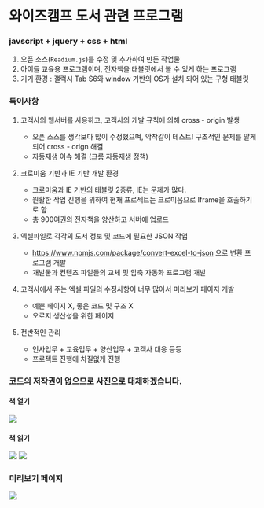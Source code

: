 # 와이즈캠프 도서 관련 프로그램 

### javscript + jquery + css + html

1. 오픈 소스(`Readium.js`)를 수정 및 추가하여 만든 작업물
2. 아이들 교육용 프로그램이며, 전자책을 태블릿에서 볼 수 있게 하는 프로그램
3. 기기 환경 : 갤럭시 Tab S6와 window 기반의 OS가 설치 되어 있는 구형 태블릿 

### 특이사항

1. 고객사의 웹서버를 사용하고, 고객사의 개발 규칙에 의해 cross - origin 발생
   - 오픈 소스를 생각보다 많이 수정했으며, 악착같이 테스트! 구조적인 문제를 알게되어 cross - orign 해결
   - 자동재생 이슈 해결 (크롬 자동재생 정책)
   
2. 크로미움 기반과 IE 기반 개발 환경
   - 크로미움과 IE 기반의 태블릿 2종류, IE는 문제가 많다.
   - 원활한 작업 진행을 위하여 현재 프로젝트는 크로미움으로 Iframe을 호출하기로 함
   - 총 900여권의 전자책을 양산하고 서버에 업로드
   
3. 엑셀파일로 각각의 도서 정보 및 코드에 필요한 JSON 작업
   - https://www.npmjs.com/package/convert-excel-to-json 으로 변환 프로그램 개발
   - 개발물과 컨텐츠 파일들의 교체 및 압축 자동화 프로그램 개발
   
4. 고객사에서 주는 엑셀 파일의 수정사항이 너무 많아서 미리보기 페이지 개발
   - 예쁜 페이지 X, 좋은 코드 및 구조 X
   - 오로지 생산성을 위한 페이지
   
5. 전반적인 관리
   - 인사업무 + 교육업무 + 양산업무 + 고객사 대응 등등
   - 프로젝트 진행에 차질없게 진행

### 코드의 저작권이 없으므로 사진으로 대체하겠습니다.  

#### 책 열기  

<img src="https://user-images.githubusercontent.com/45477679/99868424-be0e5100-2c05-11eb-8c04-6764352f5824.png" />   

#### 책 읽기   

<img src="https://user-images.githubusercontent.com/45477679/99868427-bf3f7e00-2c05-11eb-816b-9518369da38f.png" />  
<img src="https://user-images.githubusercontent.com/45477679/99868428-bfd81480-2c05-11eb-8e10-df003c2a008b.png" />  

### 미리보기 페이지  

<img src="https://user-images.githubusercontent.com/45477679/99868426-bea6e780-2c05-11eb-98ee-5001c1b9d34b.png" />  

